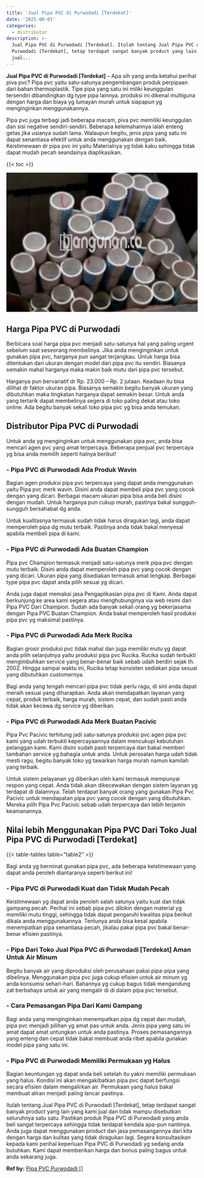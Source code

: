 ```yaml
---
title: 'Jual Pipa PVC di Purwodadi [Terdekat]'
date: '2025-08-01'
categories:
  - distributor
description: >-
  Jual Pipa PVC di Purwodadi [Terdekat]. Itulah tentang Jual Pipa PVC di
  Purwodadi [Terdekat], tetap terdapat sangat banyak product yang lain yang kami
  jual...
---
```


**Jual Pipa PVC di Purwodadi \[Terdekat\]** – Apa sih yang anda ketahui perihal piva pvc? Pipa pvc yaitu satu-satunya pengembangan produk perpipaan dari bahan thermoplastik. Tipe pipa yang satu ini miliki keunggulan tersendiri dibandingkan dg type pipa lainnya. produksi ini dikenal multiguna dengan harga dan biaya yg lumayan murah untuk siapapun yg menginginkan menggunakannya.

Pipa pvc juga terbagi jadi beberapa macam, piva pvc memiliki keunggulan dan sisi negative sendiri-sendiri. Beberapa kelemahannya ialah enteng getas jika usianya sudah lama. Walaupun begitu, jenis pipa yang satu ini dapat senantiasa efektif untuk anda menggunakan dengan baik. Keistimewaan dr pipa pvc ini yaitu Materialnya yg tidak kaku sehingga tidak dapat mudah pecah seandainya diaplikasikan.

{{< toc >}}

![Jual Pipa PVC di Purwodadi [Terdekat]](/images/jaul-pipa-pvc-12.png)

## Harga Pipa PVC di Purwodadi

Berbicara soal harga pipa pvc menjadi satu-satunya hal yang paling urgent sebelum saat seseorang membelinya. Jika anda menginginkan untuk gunakan pipa pvc, harganya pun sangat terjangkau. Untuk harga bisa ditentukan dari ukuran dengan model dari pipa pvc itu sendiri. Biasanya semakin mahal harganya maka makin baik mutu dari pipa pvc tersebut.

Harganya pun bervariatif dr Rp. 23.000 – Rp. 2 jutaan. Keadaan itu bisa dilihat dr faktor ukuran pipa. Biasanya semakin begitu banyak ukuran yang dibutuhkan maka tingkatan harganya dapat semakin besar. Untuk anda yang tertarik dapat membelinya segera di toko paling dekat atau toko online. Ada begitu banyak sekali toko pipa pvc yg bisa anda temukan.

## Distributor Pipa PVC di Purwodadi

Untuk anda yg menginginkan untuk menggunakan pipa pvc, anda bisa mencari agen pvc yang amat terpercaya. Beberapa penjual pvc terpercaya yg bisa anda memilih seperti halnya berikut!

### \- Pipa PVC di Purwodadi Ada Produk Wavin

Bagian agen produksi pipa pvc terpercaya yang dapat anda menggunakan yaitu Pipa pvc merk wavin. Disini anda dapat membeli pipa pvc yang cocok dengan yang dicari. Berbagai macam ukuran pipa bisa anda beli disini dengan mudah. Untuk harganya pun cukup murah, pastinya bakal sungguh-sungguh bersahabat dg anda.

Untuk kualitasnya termasuk sudah tidak harus diragukan lagi, anda dapat memperoleh pipa dg mutu terbaik. Pastinya anda tidak bakal menyesal apabila membeli pipa di kami.

### \- Pipa PVC di Purwodadi Ada Buatan Champion

Pipa pvc Champion termasuk menjadi satu-satunya merk pipa pvc dengan mutu terbaik. Disini anda dapat memperoleh pipa pvc yang cocok dengan yang dicari. Ukuran pipa yang disediakan termasuk amat lengkap. Berbagai type pipa pvc dapat anda pilih sesuai yg dicari.

Anda juga dapat memakai jasa Pengaplikasian pipa pvc di Kami. Anda dapat berkunjung ke area kami segera atau menghubunginya via web resmi dari Pipa PVC Dari Champion. Sudah ada banyak sekali orang yg bekerjasama dengan Pipa PVC Buatan Champion. Anda bakal memperoleh hasil produksi pipa pvc yg maksimal pastinya.

### \- Pipa PVC di Purwodadi Ada Merk Rucika

Bagian grosir produksi pvc tidak mahal dan juga memiliki mutu yg dapat anda pilih selanjutnya yaitu produksi pipa pvc Rucika. Rucika sudah terbukti mengimbuhkan service yang benar-benar baik sebab udah berdiri sejak th. 2002. Hingga sampai waktu ini, Rucika tetap konsisten sediakan pipa sesuai yang dibutuhkan customernya.

Bagi anda yang tengah mencari pipa pvc tidak perlu ragu, di sini anda dapat meraih sesuai yang diharapkan. Anda akan mendapatkan layanan yang cepat, produk terbaik, harga murah, sistem cepat, dan sudah pasti anda tidak akan kecewa dg service yg diberikan.

### \- Pipa PVC di Purwodadi Ada Merk Buatan Pacivic

Pipa Pvc Pacivic terhitung jadi satu-satunya produksi pvc agen pipa pvc kami yang udah terbukti kepercayaannya dalam mencukupi kebutuhan pelanggan kami. Kami disini sudah pasti terpercaya dan bakal memberi tambahan service yg bahagia untuk anda. Untuk persoalan harga udah tidak mesti ragu, begitu banyak toko yg tawarkan harga murah namun kamilah yang terbaik.

Untuk sistem pelayanan yg diberikan oleh kami termasuk mempunyai respon yang cepat. Anda tidak akan dikecewakan dengan sistem layanan yg terdapat di dalamnya. Telah terdapat banyak orang yang gunakan Pipa Pvc Pacivic untuk mendapatan pipa pvc yang cocok dengan yang dibutuhkan. Mereka pilih Pipa Pvc Pacivic sebab udah terpercaya dan lebih terjamin keamanannya.

## Nilai lebih Menggunakan Pipa PVC Dari Toko Jual Pipa PVC di Purwodadi \[Terdekat\]

{{< table-tables table="table2" >}}

Bagi anda yg berminat gunakan pipa pvc, ada beberapa keistimewaan yang dapat anda peroleh diantaranya seperti berikut ini!

### \- Pipa PVC di Purwodadi Kuat dan Tidak Mudah Pecah

Keistimewaan yg dapat anda peroleh salah satunya yaitu kuat dan tidak gampang pecah. Perihal ini sebab pipa pvc dibikin dengan material yg memiliki mutu tinggi, sehingga tidak dapat pengaruhi kwalitas pipa berikut dikala anda menggunakannya. Tentunya anda bisa kesal apabila menempatkan pipa senantiasa pecah, jikalau pakai pipa pvc bakal benar-benar efisien pastinya.

### \- Pipa Dari Toko Jual Pipa PVC di Purwodadi \[Terdekat\] Aman Untuk Air Minum

Begitu banyak air yang diproduksi oleh perusahaan pakai pipa-pipa yang dibelinya. Menggunakan pipa pvc juga cukup efisien untuk air minum yg anda konsumsi sehari-hari. Bahannya yg cukup bagus tidak mengandung zat berbahaya untuk air yang mengalir di di dalam pipa pvc tersebut.

### \- Cara Pemasangan Pipa Dari Kami Gampang

Bagi anda yang menginginkan menempatkan pipa dg cepat dan mudah, pipa pvc menjadi pilihan yg amat pas untuk anda. Jenis pipa yang satu ini amat dapat amat untungkan untuk anda pastinya. Proses pemasangannya yang enteng dan cepat tidak bakal membuat anda ribet apabila gunakan model pipa yang satu ini.

### \- Pipa PVC di Purwodadi Memiliki Permukaan yg Halus

Bagian keuntungan yg dapat anda beli setelah itu yakni memiliki permukaan yang halus. Kondisi ini akan mengakibatkan pipa pvc dapat berfungsi secara efisien dalam mengalirkan air. Permukaan yang halus bakal membuat aliran menjadi paling lancar pastinya.

Itulah tentang Jual Pipa PVC di Purwodadi \[Terdekat\], tetap terdapat sangat banyak product yang lain yang kami jual dan tidak mampu disebutkan seluruhnya satu satu. Pastikan produk Pipa PVC di Purwodadi yang anda beli sangat terpercaya sehingga tidak terdapat kendala apa-pun nantinya. Anda juga dapat menggunakan product dan jasa pemasangannya dari kita dengan harga dan kulitas yang tidak diragukan lagi. Segera konsultasikan kepada kami perihal keperluan Pipa PVC di Purwodadi yg sedang anda butuhkan. Kami dapat memberikan harga dan bonus paling bagus untuk anda sekarang juga.

**Ref by:** [Pipa PVC Purwodadi []](https://id.wikipedia.org/wiki/Pipa)
